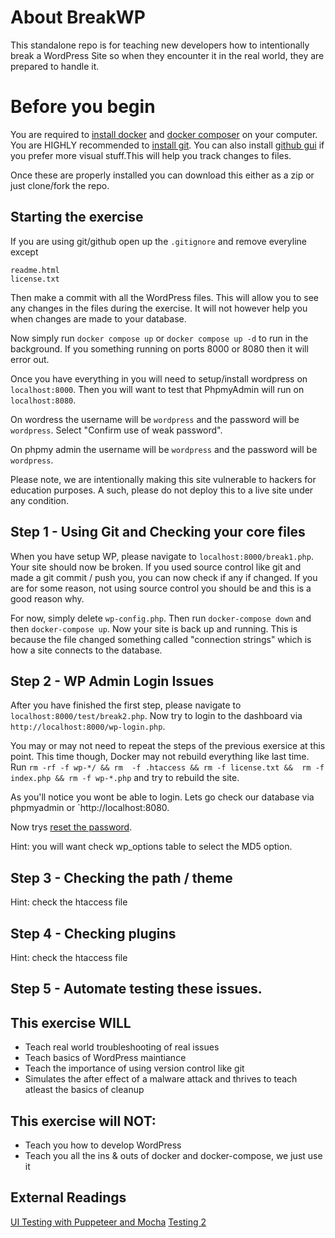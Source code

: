 # About BreakWP
This standalone repo is for teaching new developers how to intentionally break a WordPress Site so when they encounter it in the real world, they are prepared to handle it.

# Before you begin
You are required to [install docker](https://docs.docker.com/install/) and [docker composer](https://docs.docker.com/compose/install/) on your computer. You are HIGHLY recommended to  [install git](https://git-scm.com/downloads). You can also install [github gui](https://desktop.github.com/) if you prefer more visual stuff.This will help you track changes to files.

Once these are properly installed you can download this either as a zip or just clone/fork the repo.

## Starting the exercise
If you are using git/github open up the `.gitignore` and remove everyline except  
```
readme.html 
license.txt
```
Then make a commit with all the WordPress files. This will allow you to see any changes in the files during the exercise. It will not however help you when changes are made to your database.

Now simply run `docker compose up` or `docker compose up -d` to run in the background. If you something running on ports 8000 or 8080 then it will error out. 

Once you have everything in you will need to setup/install wordpress on ```localhost:8000```.
Then you will want to test that PhpmyAdmin  will run on ```localhost:8080```.

On wordress the username will be `wordpress` and the password will be `wordpress`. Select "Confirm use of weak password".

On phpmy admin the username will be `wordpress` and the password will be `wordpress`.

Please note, we are intentionally making this site vulnerable to hackers for education purposes. A such, please do not deploy this to a live site under any condition.


## Step 1 - Using Git and Checking your core files
When you have setup WP, please navigate to ```localhost:8000/break1.php```. Your site should now be broken. If you used source control like git and made a git commit / push you, you can now check if any if changed. If you are for some reason, not using source control you should be and this is a good reason why. 

For now, simply delete `wp-config.php`. Then run `docker-compose down` and then `docker-compose up`. Now your site is back up and running. This is because the file changed something called "connection strings" which is how a site connects to the database.


## Step 2 - WP Admin Login Issues
After you have finished the first step, please navigate to ```localhost:8000/test/break2.php```. 
Now try to login to the dashboard via  `http://localhost:8000/wp-login.php`. 

You may or may not need to repeat the steps of the previous exersice at this point. This time though, Docker may not rebuild everything like last time. Run `rm -rf -f wp-*/ && rm  -f .htaccess && rm -f license.txt &&  rm -f index.php && rm -f wp-*.php` and try to rebuild the site.

As you'll notice you wont be able to login.
Lets go check our database via phpmyadmin or `http://localhost:8080.

Now trys [reset the password](https://kinsta.com/knowledgebase/reset-wordpress-admin-password).


Hint: you will want check wp_options table to select the MD5 option.

## Step 3 - Checking the path / theme
Hint: check the htaccess file

## Step 4 - Checking plugins
Hint: check the htaccess file


## Step 5 - Automate testing these issues.



## This exercise WILL
  * Teach real world troubleshooting of real issues
  * Teach basics of WordPress maintiance
  * Teach the importance of using version control like git
  * Simulates the after effect of a malware attack and thrives to teach atleast the basics of cleanup

## This exercise will NOT:
  * Teach you how to develop WordPress
  * Teach you all the ins & outs of docker and docker-compose, we just use it



## External Readings
[UI Testing with Puppeteer and Mocha](https://medium.com/@ankit_m/ui-testing-with-puppeteer-and-mocha-part-1-getting-started-b141b2f9e21)
[Testing 2](https://medium.com/@dpark/ui-testing-with-puppeteer-and-mocha-8a5c6feb3407)